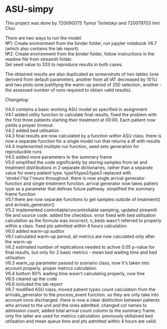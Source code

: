 # ASU-simpy

This project was done by 720090075 Tymur Terletskyi and 720079703 Inni Choi.

There are two ways to run the model:               
№1: Create environment from the binder folder, run jupyter notebook V6.7 (which also contains the lab report).             
№2: Create environment from the binder folder, follow instructions in the readme file from streamlit folder.          
Set seed value to 333 to reproduce results in both cases.             




The obtained results are also duplicated as screenshots of two tables (one deriverd from default parameters, another from all IAT decreased by 10%) and two plots (one justifiyng the warm-up period of 250 selection, another - the assessed number of runs required to obtain valid results).          

Changelog:         
      
V4.0 contains a basic working ASU model as specified in assignment      
V4.1 added utility function to calculate final results, fixed the problem with the first three patients starting their treatment at 00:00. Each patient now yields a proper timeout       
V4.2 added bed utilisation         
V4.3 final results are now calculated by a function within ASU class. there is now a separate function for a single model run that returns a df with results       
V4.4 implemented multiple run function, seed sets generation for reproducible runs    
V4.5 added more parameters to the summary frame     
V5.0 simplified the code significantly by storing samples from iat and treatment distributions in 2 separate dictionaries, rather than a separate value for every patient type. type1/type2/type3 replaced with 'stroke'/'tia'/'neuro throughout. there is now single arrival generator function and single treatment function. arrival generator now takes patient type as a parameter that defines future pathway. simplified the summary frame function              
V5.1 there are now separate functions to get samples outside of treatment() and arrivals_generator()                   
V5.2 implemented controllable/uncontrollable sampling, updated streamlit file and source code. added the checkbox. error fixed with bed utilisation calculation as the formula was incorrect, n_beds wasn't referred to properly within a class. fixed pts admitted within 4 hours calculation       
V6.0 added warm-up auditor       
V6.1 calculated warm-up period, all metrics are now calculated only after the warm-up          
V6.2 estimated number of replications needed to achive 0.05 p-value for final results, but only for 2 basic metrics - mean bed waiting time and bed utilisation      
V6.3 warm_up parameter passed to scenario class, now it's taken into account properly. proper metrics calculation                         
V6.4 bottom 90% waiting time wasn't calculating properly, now fine       
V6.5 cleared up the code          
V6.6 included the lab report          
V6.7 modified ASU class, moved patient types count calculation from the arrivals_generator to the process_event function. so they are only take into account once discharged. there is now a clear distinction between patients who arrived to the unit and the ones admitted. changed col names to admission count, added total arrival count column to the summary frame. only the latter are used for metrics calculation. previously obltained bed utilisation and mean queue time and pts admitted within 4 hours are valid. 
